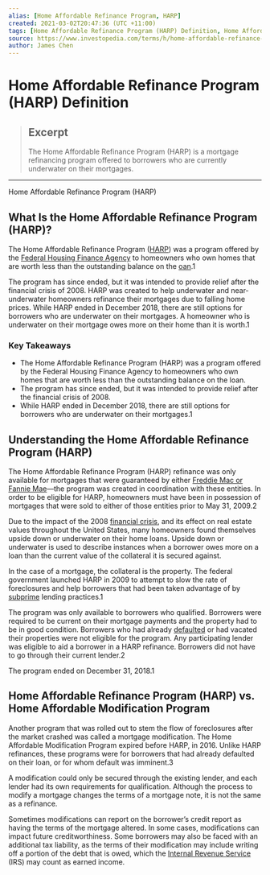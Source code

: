 ```yaml
---
alias: [Home Affordable Refinance Program, HARP]
created: 2021-03-02T20:47:36 (UTC +11:00)
tags: [Home Affordable Refinance Program (HARP) Definition, Home Affordable Refinance Program (HARP)]
source: https://www.investopedia.com/terms/h/home-affordable-refinance-program-harp.asp
author: James Chen
---
```


# Home Affordable Refinance Program (HARP) Definition

> ## Excerpt
> The Home Affordable Refinance Program (HARP) is a mortgage refinancing program offered to borrowers who are currently underwater on their mortgages.

---

Home Affordable Refinance Program (HARP)
## What Is the Home Affordable Refinance Program (HARP)?

The Home Affordable Refinance Program ([HARP](https://www.investopedia.com/articles/personal-finance/112415/harp-loan-program-how-does-it-work.asp)) was a program offered by the [Federal Housing Finance Agency](https://www.investopedia.com/terms/f/fhfa.asp) to homeowners who own homes that are worth less than the outstanding balance on the [oan](https://www.investopedia.com/terms/m/mortgage.asp).1

The program has since ended, but it was intended to provide relief after the financial crisis of 2008. HARP was created to help underwater and near-underwater homeowners refinance their mortgages due to falling home prices. While HARP ended in December 2018, there are still options for borrowers who are underwater on their mortgages. A homeowner who is underwater on their mortgage owes more on their home than it is worth.1

### Key Takeaways

-   The Home Affordable Refinance Program (HARP) was a program offered by the Federal Housing Finance Agency to homeowners who own homes that are worth less than the outstanding balance on the loan.
-   The program has since ended, but it was intended to provide relief after the financial crisis of 2008.
-   While HARP ended in December 2018, there are still options for borrowers who are underwater on their mortgages.1

## Understanding the Home Affordable Refinance Program (HARP)

The Home Affordable Refinance Program (HARP) refinance was only available for mortgages that were guaranteed by either [Freddie Mac or Fannie Mae](https://www.investopedia.com/articles/07/fannie-freddie.asp)—the program was created in coordination with these entities. In order to be eligible for HARP, homeowners must have been in possession of mortgages that were sold to either of those entities prior to May 31, 2009.2

Due to the impact of the 2008 [financial crisis](https://www.investopedia.com/terms/f/financial-crisis.asp), and its effect on real estate values throughout the United States, many homeowners found themselves upside down or underwater on their home loans. Upside down or underwater is used to describe instances when a borrower owes more on a loan than the current value of the collateral it is secured against.

In the case of a mortgage, the collateral is the property. The federal government launched HARP in 2009 to attempt to slow the rate of foreclosures and help borrowers that had been taken advantage of by [subprime](https://www.investopedia.com/terms/s/subprime.asp) lending practices.1

The program was only available to borrowers who qualified. Borrowers were required to be current on their mortgage payments and the property had to be in good condition. Borrowers who had already [defaulted](https://www.investopedia.com/terms/d/default2.asp) or had vacated their properties were not eligible for the program. Any participating lender was eligible to aid a borrower in a HARP refinance. Borrowers did not have to go through their current lender.2

The program ended on December 31, 2018.1

## Home Affordable Refinance Program (HARP) vs. Home Affordable Modification Program

Another program that was rolled out to stem the flow of foreclosures after the market crashed was called a mortgage modification. The Home Affordable Modification Program expired before HARP, in 2016. Unlike HARP refinances, these programs were for borrowers that had already defaulted on their loan, or for whom default was imminent.3

A modification could only be secured through the existing lender, and each lender had its own requirements for qualification. Although the process to modify a mortgage changes the terms of a mortgage note, it is not the same as a refinance.

Sometimes modifications can report on the borrower’s credit report as having the terms of the mortgage altered. In some cases, modifications can impact future creditworthiness. Some borrowers may also be faced with an additional tax liability, as the terms of their modification may include writing off a portion of the debt that is owed, which the [Internal Revenue Service](https://www.investopedia.com/terms/i/irs.asp) (IRS) may count as earned income.
